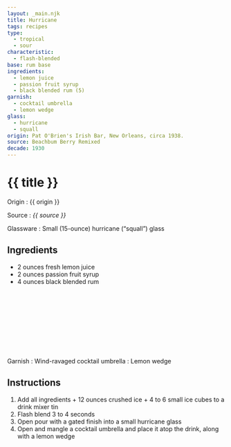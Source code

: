```yaml
---
layout: _main.njk
title: Hurricane
tags: recipes
type:
  - tropical
  - sour
characteristic:
  - flash-blended
base: rum base
ingredients:
  - lemon juice
  - passion fruit syrup
  - black blended rum (5)
garnish:
  - cocktail umbrella
  - lemon wedge
glass:
  - hurricane
  - squall
origin: Pat O'Brien's Irish Bar, New Orleans, circa 1938.
source: Beachbum Berry Remixed
decade: 1930
---
```

<!-- markdownlint-disable MD025 -->
# {{ title }}
<!-- markdownlint-disable MD025 -->

Origin
  : {{ origin }}

Source
  : <cite>{{ source }}</cite>

Glassware
  : Small (15-ounce) hurricane (<q>squall</q>) glass

## Ingredients

* 2 ounces fresh lemon juice
* 2 ounces passion fruit syrup
* 4 ounces black blended rum<icon-l space="1em" class="bigger" label="(5)"><span class="with-icon"><svg class="icon"><use href="/assets/images/icons/circle-5.svg#circle-5"></use></svg></span></icon-l>

Garnish
  : Wind-ravaged cocktail umbrella
  : Lemon wedge

## Instructions

1. Add all ingredients + 12 ounces crushed ice + 4 to 6 small ice cubes to a drink mixer tin
2. Flash blend 3 to 4 seconds
3. Open pour with a gated finish into a small hurricane glass
4. Open and mangle a cocktail umbrella and place it atop the drink, along with a lemon wedge
